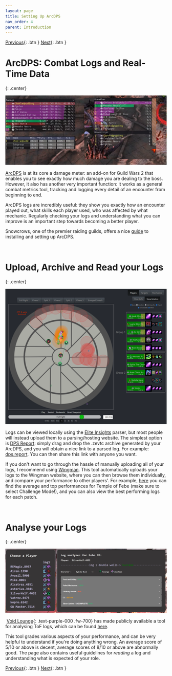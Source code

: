 ```yaml
---
layout: page
title: Setting Up ArcDPS
nav_order: 4
parent: Introduction
---
```


[Previous](getting-started.html){: .btn } [Next](lcm.html){: .btn }

# ArcDPS: Combat Logs and Real-Time Data
{: .center}

![ArcDPS In-game screenshots](../images/introduction/arcdps.webp)

[ArcDPS] is at its core a damage meter: an add-on for Guild Wars 2 that enables you to see exactly how much damage you are dealing to the boss. However, it also has another very important function: it works as a general combat metrics tool, tracking and logging every detail of an encounter from beginning to end.

ArcDPS logs are incredibly useful: they show you exactly how an encounter played out, what skills each player used, who was affected by what mechanic. Regularly checking your logs and understanding what you can improve is an important step towards becoming a better player.

Snowcrows, one of the premier raiding guilds, offers a nice [guide](https://snowcrows.com/guides/getting-started/arc-dps) to installing and setting up ArcDPS.

<img class="divider">

# Upload, Archive and Read your Logs 
{: .center}

![Example Elite Insights image](../images/introduction/ei_image.webp)

Logs can be viewed locally using the [Elite Insights] parser, but most people will instead upload them to a parsing/hosting website. The simplest option is [DPS Report](https://dps.report/): simply drag and drop the .zevtc archive generated by your ArcDPS, and you will obtain a nice link to a parsed log. For example: [dps.report](https://dps.report/w7qK-20240401-230033_cerus). You can then share this link with anyone you want.

If you don't want to go through the hassle of manually uploading all of your logs, I recommend using [Wingman](https://gw2wingman.nevermindcreations.de/uploader). This tool automatically uploads your logs to the Wingman website, where you can then browse them individually, and compare your performance to other players'. For example, [here](https://gw2wingman.nevermindcreations.de/cerus) you can find the average and top performances for Temple of Febe (make sure to select Challenge Mode!), and you can also view the best performing logs for each patch.

<img class="divider">

# Analyse your Logs
{: .center}

![Example Analyzer image](../images/introduction/log_analysis.webp)

<img class="inline vl_icon"> [Void Lounge](https://discord.gg/UXmjTayf){: .text-purple-000 .fw-700} has made publicly available a tool for analysing ToF logs, which can be found [here](https://www.canva.com/design/DAGGnJ1LIB4/HoUWoNJyV-EO01MweQL0Aw/view).

This tool grades various aspects of your performance, and can be very helpful to understand if you're doing anything wrong. An average score of 5/10 or above is decent, average scores of 8/10 or above are abnormally good. The page also contains useful guidelines for _reading_ a log and understanding what is expected of your role.

[Previous](getting-started.html){: .btn } [Next](lcm.html){: .btn }

[ArcDPS]: https://www.deltaconnected.com/arcdps/
[Elite Insights]: https://github.com/baaron4/GW2-Elite-Insights-Parser